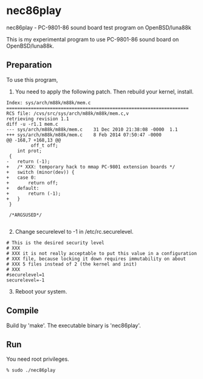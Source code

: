 nec86play
=========

nec86play - PC-9801-86 sound board test program on OpenBSD/luna88k

This is my experimental program to use PC-9801-86 sound board on
OpenBSD/luna88k.

Preparation
-----------
To use this program,

1. You need to apply the following patch.  Then rebuild your kernel, install.
```
Index: sys/arch/m88k/m88k/mem.c
===================================================================
RCS file: /cvs/src/sys/arch/m88k/m88k/mem.c,v
retrieving revision 1.1
diff -u -r1.1 mem.c
--- sys/arch/m88k/m88k/mem.c	31 Dec 2010 21:38:08 -0000	1.1
+++ sys/arch/m88k/m88k/mem.c	8 Feb 2014 07:50:47 -0000
@@ -168,7 +168,13 @@
         off_t off;
 	int prot;
 {
-	return (-1);
+	/* XXX: temporary hack to mmap PC-9801 extension boards */
+	switch (minor(dev)) {
+	case 0:
+		return off;
+	default:
+		return (-1);
+	}
 }
 
 /*ARGSUSED*/


```

2. Change securelevel to -1 in /etc/rc.securelevel.
```
# This is the desired security level
# XXX
# XXX it is not really acceptable to put this value in a configuration
# XXX file, because locking it down requires immutability on about
# XXX 5 files instead of 2 (the kernel and init)
# XXX
#securelevel=1
securelevel=-1
```

3. Reboot your system.

Compile
-------

Build by 'make'.  The executable binary is 'nec86play'.

Run
---

You need root privileges.

```
% sudo ./nec86play
```

